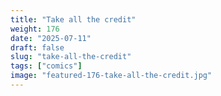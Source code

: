 ```yaml
---
title: "Take all the credit"
weight: 176
date: "2025-07-11"
draft: false
slug: "take-all-the-credit"
tags: ["comics"]
image: "featured-176-take-all-the-credit.jpg"
---
```

